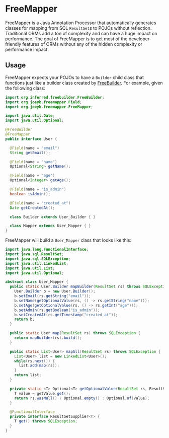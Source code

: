 # FreeMapper

FreeMapper is a Java Annotation Processor that automatically generates classes for mapping from SQL
`ResultSet`s to POJOs without reflection. Traditional ORMs add a ton of complexity and can have a
huge impact on performance. The goal of FreeMapper is to get most of the developer-friendly features
of ORMs without any of the hidden complexity or performance impact.

## Usage

FreeMapper expects your POJOs to have a `Builder` child class that functions just like a builder
class created by [FreeBuilder](https://github.com/google/FreeBuilder). For example, given the
following class:

```java
import org.inferred.freebuilder.FreeBuilder;
import org.joeyb.freemapper.Field;
import org.joeyb.freemapper.FreeMapper;

import java.util.Date;
import java.util.Optional;

@FreeBuilder
@FreeMapper
public interface User {

  @Field(name = "email")
  String getEmail();

  @Field(name = "name")
  Optional<String> getName();

  @Field(name = "age")
  Optional<Integer> getAge();

  @Field(name = "is_admin")
  boolean isAdmin();

  @Field(name = "created_at")
  Date getCreatedAt();

  class Builder extends User_Builder { }

  class Mapper extends User_Mapper { }
}
```

FreeMapper will build a `User_Mapper` class that looks like this:

```java
import java.lang.FunctionalInterface;
import java.sql.ResultSet;
import java.sql.SQLException;
import java.util.LinkedList;
import java.util.List;
import java.util.Optional;

abstract class User_Mapper {
  public static User.Builder mapBuilder(ResultSet rs) throws SQLException {
    User.Builder b = new User.Builder();
    b.setEmail(rs.getString("email"));
    b.setName(getOptionalValue(rs, () -> rs.getString("name")));
    b.setAge(getOptionalValue(rs, () -> rs.getInt("age")));
    b.setAdmin(rs.getBoolean("is_admin"));
    b.setCreatedAt(rs.getTimestamp("created_at"));
    return b;
  }

  public static User map(ResultSet rs) throws SQLException {
    return mapBuilder(rs).build();
  }

  public static List<User> mapAll(ResultSet rs) throws SQLException {
    List<User> list = new LinkedList<User>();
    while(rs.next()) {
      list.add(map(rs));
    }
    return list;
  }

  private static <T> Optional<T> getOptionalValue(ResultSet rs, ResultSetSupplier<T> getValue) throws SQLException {
    T value = getValue.get();
    return rs.wasNull() ? Optional.empty() : Optional.of(value);
  }

  @FunctionalInterface
  private interface ResultSetSupplier<T> {
    T get() throws SQLException;
  }
}
```